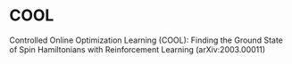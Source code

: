 # COOL
Controlled Online Optimization Learning (COOL): Finding the Ground State of Spin Hamiltonians with Reinforcement Learning (arXiv:2003.00011)
